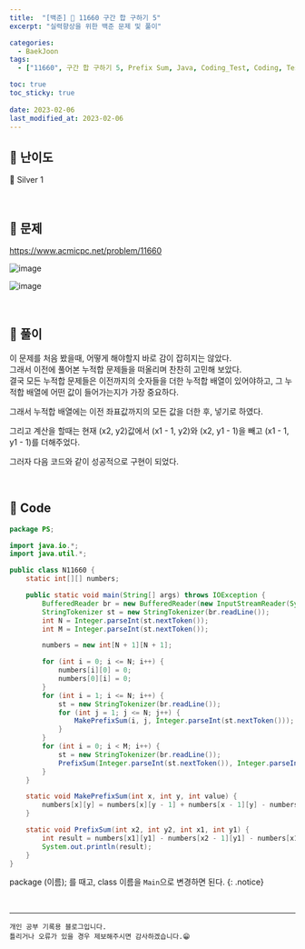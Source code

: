 ```yaml
---
title:  "[백준] 🥈 11660 구간 합 구하기 5"
excerpt: "실력향상을 위한 백준 문제 및 풀이"

categories:
  - BaekJoon
tags:
  - ["11660", 구간 합 구하기 5, Prefix Sum, Java, Coding_Test, Coding, Test, baekJoon, 백준]

toc: true
toc_sticky: true
 
date: 2023-02-06
last_modified_at: 2023-02-06
---
```


## 📌 난이도

  🥈 Silver 1

<br>

## 📌 문제

<https://www.acmicpc.net/problem/11660>

![image](https://user-images.githubusercontent.com/37824506/216865491-0b0d079d-2d1c-4bc5-adbe-2fe1ba66405d.png)

![image](https://user-images.githubusercontent.com/37824506/216865333-75f55e87-63bf-4e7c-b1b5-368573983315.png)

<br>

## 📌 풀이

이 문제를 처음 봤을때, 어떻게 해야할지 바로 감이 잡히지는 않았다.  
그래서 이전에 풀어본 누적합 문제들을 떠올리며 찬찬히 고민해 보았다.  
결국 모든 누적합 문제들은 이전까지의 숫자들을 더한 누적합 배열이 있어야하고, 그 누적합 배열에 어떤 값이 들어가는지가 가장 중요하다.  

그래서 누적합 배열에는 이전 좌표값까지의 모든 값을 더한 후, 넣기로 하였다.  

그리고 계산을 할때는 현재 (x2, y2)값에서 (x1 - 1, y2)와 (x2, y1 - 1)을 빼고 (x1 - 1, y1 - 1)를 더해주었다.  

그러자 다음 코드와 같이 성공적으로 구현이 되었다.  

<br>

## 📌 Code

```java
package PS;

import java.io.*;
import java.util.*;

public class N11660 {
    static int[][] numbers;

    public static void main(String[] args) throws IOException {
        BufferedReader br = new BufferedReader(new InputStreamReader(System.in));
        StringTokenizer st = new StringTokenizer(br.readLine());
        int N = Integer.parseInt(st.nextToken());
        int M = Integer.parseInt(st.nextToken());

        numbers = new int[N + 1][N + 1];

        for (int i = 0; i <= N; i++) {
            numbers[i][0] = 0;
            numbers[0][i] = 0;
        }
        for (int i = 1; i <= N; i++) {
            st = new StringTokenizer(br.readLine());
            for (int j = 1; j <= N; j++) {
                MakePrefixSum(i, j, Integer.parseInt(st.nextToken()));
            }
        }
        for (int i = 0; i < M; i++) {
            st = new StringTokenizer(br.readLine());
            PrefixSum(Integer.parseInt(st.nextToken()), Integer.parseInt(st.nextToken()), Integer.parseInt(st.nextToken()), Integer.parseInt(st.nextToken()));
        }
    }

    static void MakePrefixSum(int x, int y, int value) {
        numbers[x][y] = numbers[x][y - 1] + numbers[x - 1][y] - numbers[x - 1][y - 1] + value;
    }

    static void PrefixSum(int x2, int y2, int x1, int y1) {
        int result = numbers[x1][y1] - numbers[x2 - 1][y1] - numbers[x1][y2 - 1] + numbers[x2 - 1][y2 - 1];
        System.out.println(result);
    }
}
```


package (이름); 를 때고, class 이름을 `Main`으로 변경하면 된다.
{: .notice} 

<br>


***
    개인 공부 기록용 블로그입니다.
    틀리거나 오류가 있을 경우 제보해주시면 감사하겠습니다.😁
